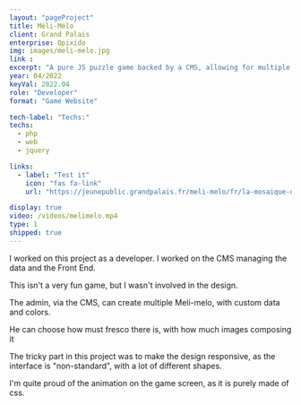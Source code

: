 ```yaml
---
layout: "pageProject"
title: Méli-Mélo
client: Grand Palais
enterprise: Opixido
img: images/meli-melo.jpg
link : 
excerpt: "A pure JS puzzle game backed by a CMS, allowing for multiple variations."
year: 04/2022
keyVal: 2022.04
role: "Developer"
format: "Game Website"

tech-label: "Techs:"
techs:
  - php
  - web
  - jquery

links:
  - label: "Test it"
    icon: "fas fa-link"
    url: "https://jeunepublic.grandpalais.fr/meli-melo/fr/la-mosaique-du-grand-palais/"

display: true
video: /videos/melimelo.mp4
type: 1
shipped: true
---
```

<p>I worked on this project as a developer. I worked on the CMS managing the data and the Front End. </p>
<p>This isn't a very fun game, but I wasn't involved in the design.</p>
<p>The admin, via the CMS, can create multiple Meli-melo, with custom data and colors.</p>
<p></p>
<p>He can choose how must fresco there is, with how much images composing it</p>
<p>The tricky part in this project was to make the design responsive, as the interface is "non-standard", with a lot of different shapes. </p>
<p>I'm quite proud of the animation on the game screen, as it is purely made of css.</p>

